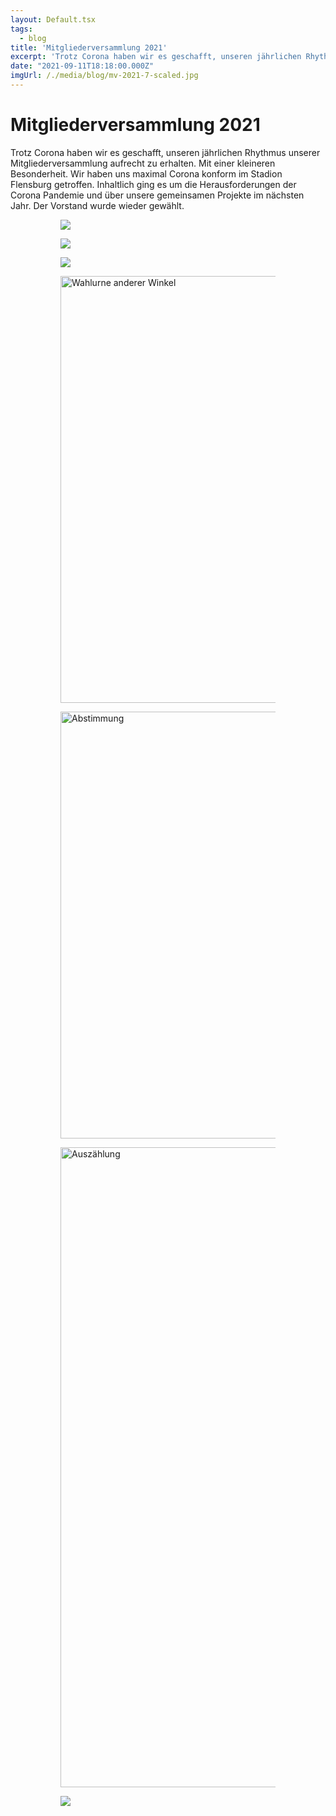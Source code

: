 ```yaml
---
layout: Default.tsx
tags:
  - blog
title: 'Mitgliederversammlung 2021'
excerpt: 'Trotz Corona haben wir es geschafft, unseren jährlichen Rhythmus unserer Mitgliederversammlung aufrecht zu erhalten. Mit einer kleineren Besonderheit. Wir haben uns maximal Corona konform im Stadion Flensburg getroffen. Inhaltlich ging […]'
date: "2021-09-11T18:18:00.000Z"
imgUrl: /./media/blog/mv-2021-7-scaled.jpg
---
```


# Mitgliederversammlung 2021

<p>Trotz Corona haben wir es geschafft, unseren jährlichen Rhythmus unserer Mitgliederversammlung aufrecht zu erhalten. Mit einer kleineren Besonderheit. Wir haben uns maximal Corona konform im Stadion Flensburg getroffen. Inhaltlich ging es um die Herausforderungen der Corona Pandemie und über unsere gemeinsamen Projekte im nächsten Jahr. Der Vorstand wurde wieder gewählt.</p>

<figure class="is-layout-flex wp-block-gallery-2 wp-block-gallery has-nested-images columns-default is-cropped">
<figure class="wp-block-image size-large"><img decoding="async" loading="lazy" src="/./media/blog/uploads/mv-2021-1-683x1024.jpg" /></figure>

<figure class="wp-block-image size-large"><img decoding="async" loading="lazy" src="/./media/blog/uploads/mv-2021-2-1024x683.jpg" /></figure>

<figure class="wp-block-image size-large"><img decoding="async" loading="lazy" src="/./media/blog/uploads/mv-2021-3-1024x558.jpg" /></figure>

<figure class="wp-block-image size-large"><img decoding="async" loading="lazy" width="1024" height="683" data-id="1599"  src="https://chaostreff-flensburg.de/wp-content/uploads/2022/04/mv-2021-4-1024x683.jpg" alt="Wahlurne anderer Winkel
" class="wp-image-1599" srcset="https://chaostreff-flensburg.de/wp-content/uploads/2022/04/mv-2021-4-1024x683.jpg 1024w, https://chaostreff-flensburg.de/wp-content/uploads/2022/04/mv-2021-4-300x200.jpg 300w, https://chaostreff-flensburg.de/wp-content/uploads/2022/04/mv-2021-4-768x512.jpg 768w, https://chaostreff-flensburg.de/wp-content/uploads/2022/04/mv-2021-4-1536x1024.jpg 1536w, https://chaostreff-flensburg.de/wp-content/uploads/2022/04/mv-2021-4-2048x1365.jpg 2048w, https://chaostreff-flensburg.de/wp-content/uploads/2022/04/mv-2021-4-750x500.jpg 750w" sizes="(max-width: 1024px) 100vw, 1024px" /></figure>

<figure class="wp-block-image size-large"><img decoding="async" loading="lazy" width="1024" height="683" data-id="1605"  src="https://chaostreff-flensburg.de/wp-content/uploads/2022/04/mv-2021-5-1024x683.jpg" alt="Abstimmung
" class="wp-image-1605" srcset="https://chaostreff-flensburg.de/wp-content/uploads/2022/04/mv-2021-5-1024x683.jpg 1024w, https://chaostreff-flensburg.de/wp-content/uploads/2022/04/mv-2021-5-300x200.jpg 300w, https://chaostreff-flensburg.de/wp-content/uploads/2022/04/mv-2021-5-768x512.jpg 768w, https://chaostreff-flensburg.de/wp-content/uploads/2022/04/mv-2021-5-1536x1024.jpg 1536w, https://chaostreff-flensburg.de/wp-content/uploads/2022/04/mv-2021-5-2048x1365.jpg 2048w, https://chaostreff-flensburg.de/wp-content/uploads/2022/04/mv-2021-5-750x500.jpg 750w" sizes="(max-width: 1024px) 100vw, 1024px" /></figure>

<figure class="wp-block-image size-large"><img decoding="async" loading="lazy" width="785" height="1024" data-id="1604"  src="https://chaostreff-flensburg.de/wp-content/uploads/2022/04/mv-2021-6-785x1024.jpg" alt="Auszählung" class="wp-image-1604" srcset="https://chaostreff-flensburg.de/wp-content/uploads/2022/04/mv-2021-6-785x1024.jpg 785w, https://chaostreff-flensburg.de/wp-content/uploads/2022/04/mv-2021-6-230x300.jpg 230w, https://chaostreff-flensburg.de/wp-content/uploads/2022/04/mv-2021-6-768x1001.jpg 768w, https://chaostreff-flensburg.de/wp-content/uploads/2022/04/mv-2021-6-1178x1536.jpg 1178w, https://chaostreff-flensburg.de/wp-content/uploads/2022/04/mv-2021-6-1571x2048.jpg 1571w, https://chaostreff-flensburg.de/wp-content/uploads/2022/04/mv-2021-6-384x500.jpg 384w, https://chaostreff-flensburg.de/wp-content/uploads/2022/04/mv-2021-6-scaled.jpg 1964w" sizes="(max-width: 785px) 100vw, 785px" /></figure>

<figure class="wp-block-image size-large"><img decoding="async" loading="lazy" src="/./media/blog/uploads/mv-2021-7-1024x683.jpg" /></figure>
</figure>
